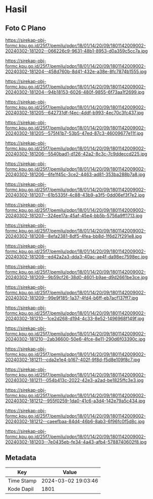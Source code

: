 # Hasil

## Foto C Plano

https://sirekap-obj-formc.kpu.go.id/25f7/pemilu/pdpr/18/01/14/20/09/1801142009002-20240302-181202--066226c9-9631-48b1-8953-d0a359c5cc7a.jpg

https://sirekap-obj-formc.kpu.go.id/25f7/pemilu/pdpr/18/01/14/20/09/1801142009002-20240302-181204--458d760b-8d41-432e-a38e-8fc7874b1555.jpg

https://sirekap-obj-formc.kpu.go.id/25f7/pemilu/pdpr/18/01/14/20/09/1801142009002-20240302-181204--94b18153-6026-480f-9855-6f73aa1f2699.jpg

https://sirekap-obj-formc.kpu.go.id/25f7/pemilu/pdpr/18/01/14/20/09/1801142009002-20240302-181205--642731df-f4ec-4ddf-b993-4ec70c3fc437.jpg

https://sirekap-obj-formc.kpu.go.id/25f7/pemilu/pdpr/18/01/14/20/09/1801142009002-20240302-181205--575f41b7-53b5-47ed-87c3-46009677e11f.jpg

https://sirekap-obj-formc.kpu.go.id/25f7/pemilu/pdpr/18/01/14/20/09/1801142009002-20240302-181206--5540bad1-d126-42a2-8c3c-7c9ddeccd225.jpg

https://sirekap-obj-formc.kpu.go.id/25f7/pemilu/pdpr/18/01/14/20/09/1801142009002-20240302-181206--6fe1f45c-3ce2-4463-ad81-353ba288b7a8.jpg

https://sirekap-obj-formc.kpu.go.id/25f7/pemilu/pdpr/18/01/14/20/09/1801142009002-20240302-181207--61b5335f-4c88-43b9-a3f5-0dd06ef3f7e2.jpg

https://sirekap-obj-formc.kpu.go.id/25f7/pemilu/pdpr/18/01/14/20/09/1801142009002-20240302-181207--324ee17a-45af-45e4-bb5b-5756a9ff1713.jpg

https://sirekap-obj-formc.kpu.go.id/25f7/pemilu/pdpr/18/01/14/20/09/1801142009002-20240302-181208--8efa2381-8df5-4fea-bb8d-1f6d27f291e8.jpg

https://sirekap-obj-formc.kpu.go.id/25f7/pemilu/pdpr/18/01/14/20/09/1801142009002-20240302-181208--ed42a2a3-dda3-40ac-ae4f-da98ec7598ec.jpg

https://sirekap-obj-formc.kpu.go.id/25f7/pemilu/pdpr/18/01/14/20/09/1801142009002-20240302-181209--9b59cf26-38d0-4601-b9ae-d9d2661be3ce.jpg

https://sirekap-obj-formc.kpu.go.id/25f7/pemilu/pdpr/18/01/14/20/09/1801142009002-20240302-181209--99e9f185-1a37-4fd4-b6ff-eb7acf137ff7.jpg

https://sirekap-obj-formc.kpu.go.id/25f7/pemilu/pdpr/18/01/14/20/09/1801142009002-20240302-181210--1ce2d268-d194-4c33-8e52-1496968f149f.jpg

https://sirekap-obj-formc.kpu.go.id/25f7/pemilu/pdpr/18/01/14/20/09/1801142009002-20240302-181210--2ab36600-50e6-4fce-8e11-290d6f03390c.jpg

https://sirekap-obj-formc.kpu.go.id/25f7/pemilu/pdpr/18/01/14/20/09/1801142009002-20240302-181211--cda2e1e4-b167-402f-9f8d-f5d8e109f8c7.jpg

https://sirekap-obj-formc.kpu.go.id/25f7/pemilu/pdpr/18/01/14/20/09/1801142009002-20240302-181211--054b413c-2022-42e3-a2ad-be1825ffc3e3.jpg

https://sirekap-obj-formc.kpu.go.id/25f7/pemilu/pdpr/18/01/14/20/09/1801142009002-20240302-181212--955f0259-1da0-41c6-a3d4-142e79a5c434.jpg

https://sirekap-obj-formc.kpu.go.id/25f7/pemilu/pdpr/18/01/14/20/09/1801142009002-20240302-181212--caeefbaa-84d4-46b6-8ab3-6f96fc0f5d8c.jpg

https://sirekap-obj-formc.kpu.go.id/25f7/pemilu/pdpr/18/01/14/20/09/1801142009002-20240302-181203--7e0435eb-fe34-4a43-afb4-5788740602f8.jpg


## Metadata

| Key        | Value               |
| ---------- | ------------------- |
| Time Stamp | 2024-03-02 19:03:46 |
| Kode Dapil | 1801                |



